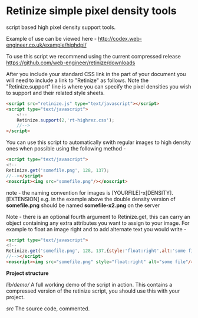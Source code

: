 Retinize simple pixel density tools
===================================

script based high pixel density support tools.

Example of use can be viewed here - 
http://codex.web-engineer.co.uk/example/highdpi/

To use this script we recommend using the current compressed release 
https://github.com/web-engineer/retinize/downloads

After you include your standard CSS link in the <head> part of your document 
you will need to include a link to "Retinize" as follows. Note the 
"Retinize.support" line is where you can specify the pixel densities you wish 
to support and their related style sheets. 

```html
<script src="retinize.js" type="text/javascript"></script>
<script type="text/javascript">
	<!--
	Retinize.support(2,'rt-highrez.css');
	//-->
</script>
```

You can use this script to automatically swith regular images to high density 
ones when possible using the following method -

```html
<script type="text/javascript">
<!--
Retinize.get('somefile.png', 128, 137);
//--></script>
<noscript><img src="somefile.png"/></noscript>
```

note - the naming convention for images is 
[YOURFILE]-x[DENSITY].[EXTENSION]
e.g. in the example above the double density version of **somefile.png** should 
be named **somefile-x2.png** on the server

Note - there is an optional fourth argument to Retinize.get, this can carry an
object containing any extra attributes you want to assign to your image.
For example to float an image right and to add alternate text you would write -

```html
<script type="text/javascript">
<!--
Retinize.get('somefile.png', 128, 137,{style:'float:right',alt:'some file'});
//--></script>
<noscript><img src="somefile.png" style="float:right" alt="some file"/></noscript>
```



**Project structure**

*lib/demo/*
A full working demo of the script in action. This contains a compressed version
of the retinize script, you should use this with your project.

*src*
The source code, commented.